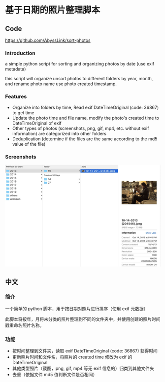# 基于日期的照片整理脚本

## Code

https://github.com/AbyssLink/sort-photos

### Introduction

a simple python script for sorting and organizing photos by date (use exif metadata)

this script will organize unsort photos to different folders by year, month, and rename photo name use photo created timestamp.

### Features

- Organize into folders by time, Read exif DateTimeOriginal (code: 36867) to get time
- Update the photo time and file name, modify the photo's created time to DateTimeOriginal of exif
- Other types of photos (screenshots, png, gif, mp4, etc. without exif information) are categorized into other folders
- Deduplication (determine if the files are the same according to the md5 value of the file)

### Screenshots

![](https://raw.githubusercontent.com/AbyssLink/pic/master/Sort-photos-Screenshots_1.jpg)

## 中文

### 简介

一个简单的 python 脚本，用于按日期对照片进行排序（使用 exif 元数据）

此脚本将按年，月将未分类的照片整理到不同的文件夹中，并使用创建的照片时间戳重命名照片名称。

### 功能

- 按时间整理到文件夹，读取 exif DateTimeOriginal (code: 36867) 获得时间
- 更新照片时间和文件名，将照片的 created time 修改为 exif 的 DateTimeOriginal
- 其他类型照片（截图，png, gif, mp4 等无 exif 信息的）归类到其他文件夹
- 去重（依据文件 md5 值判断文件是否相同）
